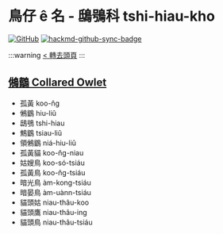 # 鳥仔 ê 名 - 鴟鴞科 tshi-hiau-kho

[![GitHub](https://img.shields.io/badge/GitHub-black?logo=github)](https://github.com/siansiansu/tsiau-a-e-mia)
[![hackmd-github-sync-badge](https://hackmd.io/yzmtJ1a2SOizsz4doE2c2w/badge)](https://hackmd.io/yzmtJ1a2SOizsz4doE2c2w)

:::warning
[< 轉去頭頁](https://hackmd.io/@siansiansu/Hy4VzNvha)
:::

## [鵂鶹 Collared Owlet](https://www.instagram.com/p/CY4NkEhP5bQ/)

- 孤黃 koo-n̂g
- 鵂鶹 hiu-liû
- 鴟鴞 tshi-hiau
- 鷦鶹 tsiau-liû
- 領鵂鶹 niá-hiu-liû
- 孤黃貓 koo-n̂g-niau
- 姑嫂鳥 koo-só-tsiáu
- 孤黃鳥 koo-n̂g-tsiáu
- 暗光鳥 àm-kong-tsiáu
- 暗晏鳥 àm-uànn-tsiáu
- 貓頭姑 niau-thâu-koo
- 貓頭鷹 niau-thâu-ing
- 貓頭鳥 niau-thâu-tsiáu
